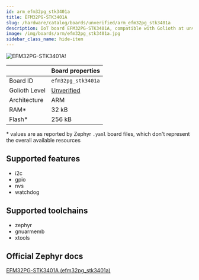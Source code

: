 ```yaml
---
id: arm_efm32pg_stk3401a
title: EFM32PG-STK3401A
slug: /hardware/catalog/boards/unverified/arm_efm32pg_stk3401a
description: IoT board EFM32PG-STK3401A, compatible with Golioth at unverified level.
image: /img/boards/arm/efm32pg_stk3401a.jpg
sidebar_class_name: hide-item
---
```


[//]: # (This is an auto-generated file, do not edit! Changes to it will be lost upon re-generation)

![EFM32PG-STK3401A!](/img/boards/arm/efm32pg_stk3401a.jpg "EFM32PG-STK3401A")

|                | Board properties     |
| -------------  | -------------------- |
| Board ID       | `efm32pg_stk3401a` |
| Golioth Level  | [Unverified](/hardware#unverified-boards) |
| Architecture   | ARM |
| RAM*           | 32 kB |
| Flash*         | 256 kB |

\* values are as reported by Zephyr `.yaml` board files, which don't represent the overall available resources



## Supported features

* i2c
* gpio
* nvs
* watchdog

## Supported toolchains

* zephyr
* gnuarmemb
* xtools

## Official Zephyr docs

[EFM32PG-STK3401A (efm32pg_stk3401a)](https://docs.zephyrproject.org/latest/boards/arm/efm32pg_stk3401a/doc/index.html)
